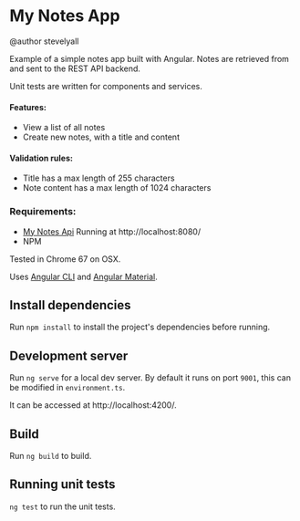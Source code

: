 # My Notes App

@author stevelyall

Example of a simple notes app built with Angular.
Notes are retrieved from and sent to the REST API backend. 

Unit tests are written for components and services.

#### Features:
* View a list of all notes
* Create new notes, with a title and content

#### Validation rules:
* Title has a max length of 255 characters
* Note content has a max length of 1024 characters
 
### Requirements:
* [My Notes Api](https://github.com/stevelyall/my-notes-api) Running at http://localhost:8080/
* NPM

Tested in Chrome 67 on OSX. 

Uses  [Angular CLI](https://github.com/angular/angular-cli) and [Angular Material](https://material.angular.io/).


## Install dependencies

Run `npm install` to install the project's dependencies before running. 
## Development server

Run `ng serve` for a local dev server. By default it runs on port `9001`, this can be modified in `environment.ts`.

It can be accessed at http://localhost:4200/.

## Build

Run `ng build` to build.

## Running unit tests

`ng test` to run the unit tests.
